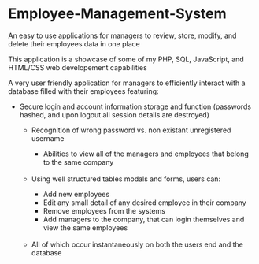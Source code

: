 # Employee-Management-System
An easy to use applications for managers to review, store, modify, and delete their employees data in one place

This application is a showcase of some of my PHP, SQL, JavaScript, and HTML/CSS web developement capabilities

A very user friendly application for managers to efficiently interact with a database filled with their employees featuring:
<ul>
  <li> Secure login and account information storage and function (passwords hashed, and upon logout all session details are destroyed)</li>
  <ul>
    <li>Recognition of wrong password vs. non existant unregistered username</li>
  <ul>
  <li> Abilities to view all of the managers and employees that belong to the same company</li>
  </ul>
  <br>
  <li> Using well structured tables modals and forms, users can:</li>
  <ul>
    <li> Add new employees</li>
    <li> Edit any small detail of any desired employee in their company</li></li>
    <li> Remove employees from the systems</li>
    <li> Add managers to the company, that can login themselves and view the same employees</li>
  </ul>
  <br>
  <li> All of which occur instantaneously on both the users end and the database</li>
</ul>
